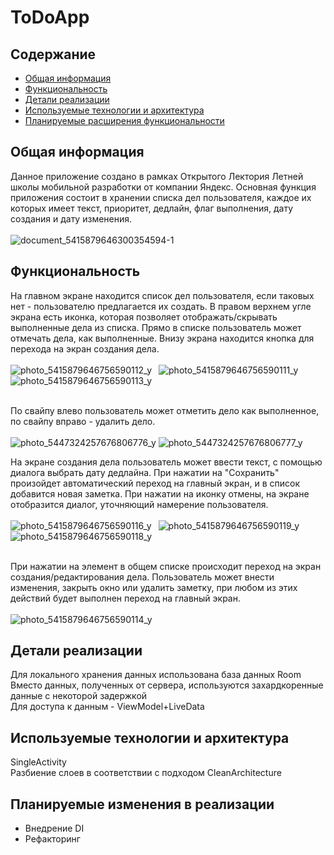 # ToDoApp   

## Содержание
* [Общая информация](#general-info)
* [Функциональность](#technologies)
* [Детали реализации](#implementation_details)
* [Используемые технологии и архитектура](#used_technologies_and_architecture)
* [Планируемые расширения функциональности](#planning_teckhnologies_extention)   

## Общая информация
Данное приложение создано в рамках Открытого Лектория Летней школы мобильной разработки от компании Яндекс. Основная функция приложения состоит в хранении списка дел пользователя, каждое их которых имеет текст, приоритет, дедлайн, флаг выполнения, дату создания и дату изменения.   
<br />
![document_5415879646300354594-_1_](https://github.com/nnn233/ToDoApp/assets/126052177/d1cbe172-cb3a-44c2-a05d-ab1310e96f4f)   


## Функциональность
На главном экране находится список дел пользователя, если таковых нет - пользователю предлагается их создать. В правом верхнем угле экрана есть иконка, которая позволяет отображать/скрывать выполненные дела из списка. Прямо в списке пользователь может отмечать дела, как выполненные. Внизу экрана находится кнопка для перехода на экран создания дела.   
<br />
![photo_5415879646756590112_y](https://github.com/nnn233/ToDoApp/assets/126052177/b7cc021f-5415-4826-a375-c954164cc86e)&ensp;
![photo_5415879646756590111_y](https://github.com/nnn233/ToDoApp/assets/126052177/799c622d-c52a-46a2-8e4e-a077e82d5aad)&ensp;
![photo_5415879646756590113_y](https://github.com/nnn233/ToDoApp/assets/126052177/408637e8-9950-42db-92a9-443c29604f7d)   
<br />

По свайпу влево пользователь может отметить дело как выполненное, по свайпу вправо - удалить дело.   
<br /> 
![photo_5447324257676806776_y](https://github.com/nnn233/ToDoApp/assets/126052177/b91b0fb4-bf25-4443-bd2e-46692daeb043)
![photo_5447324257676806777_y](https://github.com/nnn233/ToDoApp/assets/126052177/2f2d3dc4-d622-4b14-bf5d-27ba9027ac00)
<br />
  
На экране создания дела пользователь может ввести текст, с помощью диалога выбрать дату дедлайна. При нажатии на "Сохранить" произойдет автоматический переход на главный экран, и в список добавится новая заметка. При нажатии на иконку отмены, на экране отобразится диалог, уточняющий намерение пользователя.   
<br />
![photo_5415879646756590116_y](https://github.com/nnn233/ToDoApp/assets/126052177/9f8f84b1-591d-4523-949b-856708298fa4)&ensp;
![photo_5415879646756590119_y](https://github.com/nnn233/ToDoApp/assets/126052177/77c088f0-62b4-4a24-aa38-ad910ff190bb)&ensp;
![photo_5415879646756590118_y](https://github.com/nnn233/ToDoApp/assets/126052177/3622b397-fa98-4d8b-8d0d-285aba158600)   
<br />
   
При нажатии на элемент в общем списке происходит переход на экран создания/редактирования дела. Пользователь может внести изменения, закрыть окно или удалить заметку, при любом из этих действий будет выполнен переход на главный экран.   
<br />
![photo_5415879646756590114_y](https://github.com/nnn233/ToDoApp/assets/126052177/d4798f37-c981-460e-a4a9-ac37a8988803)   

## Детали реализации
Для локального хранения данных использована база данных Room  
Вместо данных, полученных от сервера, используются захардкоренные данные с некоторой задержкой   
Для доступа к данным -  ViewModel+LiveData

## Используемые технологии и архитектура
SingleActivity   
Разбиение слоев в соответствии с подходом CleanArchitecture

## Планируемые изменения в реализации
* Внедрение DI
* Рефакторинг
